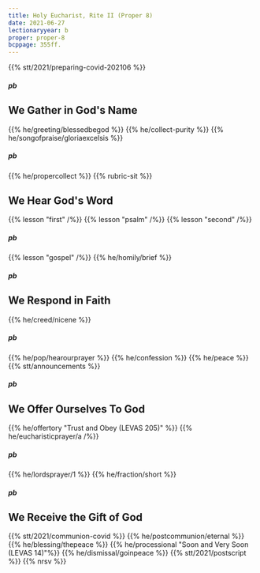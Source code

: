 ```yaml
---
title: Holy Eucharist, Rite II (Proper 8)
date: 2021-06-27
lectionaryyear: b
proper: proper-8
bcppage: 355ff.
---
```

{{% stt/2021/preparing-covid-202106 %}}

##### pb
## We Gather in God's Name
{{% he/greeting/blessedbegod %}}
{{% he/collect-purity %}}
{{% he/songofpraise/gloriaexcelsis %}}
##### pb
{{% he/propercollect %}}
{{% rubric-sit %}}

## We Hear God's Word
{{% lesson "first" /%}}
{{% lesson "psalm" /%}}
{{% lesson "second" /%}}
##### pb
{{% lesson "gospel" /%}}
{{% he/homily/brief %}}

##### pb
## We Respond in Faith
{{% he/creed/nicene %}}
##### pb
{{% he/pop/hearourprayer %}}
{{% he/confession %}}
{{% he/peace %}}
{{% stt/announcements %}}

##### pb
## We Offer Ourselves To God
{{% he/offertory "Trust and Obey (LEVAS 205)" %}}
{{% he/eucharisticprayer/a /%}}
##### pb
{{% he/lordsprayer/1 %}}
{{% he/fraction/short %}}

##### pb
## We Receive the Gift of God
{{% stt/2021/communion-covid %}}
{{% he/postcommunion/eternal %}}
{{% he/blessing/thepeace %}}
{{% he/processional "Soon and Very Soon (LEVAS 14)"%}}
{{% he/dismissal/goinpeace %}}
{{% stt/2021/postscript %}}
{{% nrsv %}}
